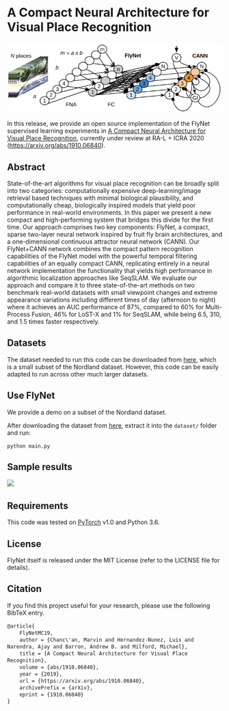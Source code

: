 # A Compact Neural Architecture for Visual Place Recognition

![](readme/flynet_cann.png)

In this release, we provide an open source implementation of the FlyNet supervised learning experiments in [A Compact Neural Architecture for Visual Place Recognition](https://arxiv.org/pdf/1910.06840.pdf), currently under review at RA-L + ICRA 2020 (https://arxiv.org/abs/1910.06840).

## Abstract

State-of-the-art algorithms for visual place recognition can be broadly split into two categories: computationally expensive deep-learning/image retrieval based techniques with minimal biological plausibility, and computationally cheap, biologically inspired models that yield poor performance in real-world environments. In this paper we present a new compact and high-performing system that bridges this divide for the first time. Our approach comprises two key components: FlyNet, a compact, sparse two-layer neural network inspired by fruit fly brain architectures, and a one-dimensional continuous attractor neural network (CANN). Our FlyNet+CANN network combines the compact pattern recognition capabilities of the FlyNet model with the powerful temporal filtering capabilities of an equally compact CANN, replicating entirely in a neural network implementation the functionality that yields high performance in algorithmic localization approaches like SeqSLAM. We evaluate our approach and compare it to three state-of-the-art methods on two benchmark real-world datasets with small viewpoint changes and extreme appearance variations including different times of day (afternoon to night) where it achieves an AUC performance of 87%, compared to 60% for Multi-Process Fusion, 46% for LoST-X and 1% for SeqSLAM, while being 6.5, 310, and 1.5 times faster respectively.

## Datasets

The dataset needed to run this code can be downloaded from
[here](https://drive.google.com/open?id=1xrHKrHYgSqrMk9-XeC1qIe8UYDmOsgfd), which is a small subset of the Nordland dataset. However, this code can be easily adapted to run across other much larger datasets.

## Use FlyNet

We provide a demo on a subset of the Nordland dataset.

After downloading the dataset from [here](https://drive.google.com/open?id=1xrHKrHYgSqrMk9-XeC1qIe8UYDmOsgfd), extract it into the `dataset/` folder and run:

	python main.py


## Sample results

![](results/demo_flynet_nordland.png)


## Requirements

This code was tested on [PyTorch](https://pytorch.org/) v1.0 and Python 3.6.


## License

FlyNet itself is released under the MIT License (refer to the LICENSE file for details).


## Citation

If you find this project useful for your research, please use the following BibTeX entry.

	@article{
		FlyNetMC19,
		author = {Chanc\'an, Marvin and Hernandez-Nunez, Luis and Narendra, Ajay and Barron, Andrew B. and Milford, Michael},
		title = {A Compact Neural Architecture for Visual Place Recognition},
		volume = {abs/1910.06840},
		year = {2019},
		url = {https://arxiv.org/abs/1910.06840},
		archivePrefix = {arXiv},
		eprint = {1910.06840}
	}
